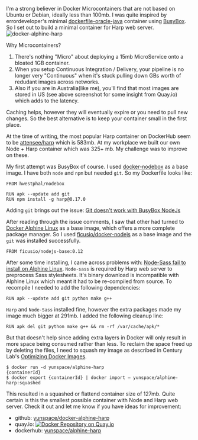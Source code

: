I'm a strong believer in Docker Microcontainers that are not based on Ubuntu or Debian, ideally less than 100mb. I was quite inspired by errordeveloper's minimal [dockerfile-oracle-java](https://github.com/errordeveloper/dockerfile-oracle-java) container using [BusyBox](https://registry.hub.docker.com/_/busybox/). So I set out to build a minimal container for Harp web server.
![docker-alphine-harp](/img/projects/docker-alphine-harp.png)

Why Microcontainers?
1. There's nothing "Micro" about deploying a 15mb MicroService onto a bloated 1GB container.
2. When you setup Continuous Integration / Delivery, your pipeline is no longer very "Continuous" when it's stuck pulling down GBs worth of redudant images across networks.
3. Also if you are in Australia(like me), you'll find that most images are stored in US (see above screenshot for some insight from Quay.io) which adds to the latency.

Caching helps, however they will eventually expire or you need to pull new changes. So the best alternative is to keep your container small in the first place.

At the time of writing, the most popular Harp container on DockerHub seem to be [attensee/harp](https://registry.hub.docker.com/u/attensee/harp/) which is 583mb. At my workplace we built our own Node + Harp container which was 325+ mb. My challenge was to improve on these.

My first attempt was BusyBox of course. I used [docker-nodebox](https://github.com/hwestphal/docker-nodebox) as a base image. I have both `node` and `npm` but needed `git`. So my Dockerfile looks like:

```
FROM hwestphal/nodebox

RUN apk --update add git
RUN npm install -g harp@0.17.0
```

Adding `git` brings out the issue: [Git doesn't work with BusyBox NodeJs](https://github.com/nodesource/docker-node-legacy/issues/14)

After reading through the issue comments, I saw that other had turned to [Docker Alphine Linux](https://github.com/gliderlabs/docker-alpine) as a base image, which offers a more complete package manager. So I used [ficusio/docker-nodejs](https://github.com/ficusio/docker-nodejs) as a base image and the `git` was installed successfully.

```
FROM ficusio/nodejs-base:0.12
```

After some time installing, I came across problems with: [Node-Sass fail to install on Alphine Linux](https://github.com/sass/node-sass/issues/808). `Node-sass` is required by Harp web server to preprocess Sass stylesheets. It's binary download is incompatible with Alphine Linux which meant it had to be re-compiled from source. To recompile I needed to add the following dependencies:

```
RUN apk --update add git python make g++
```
`Harp` and `Node-Sass` installed fine, however the extra packages made my image much bigger at 291mb. I added the following cleanup line:

```
RUN apk del git python make g++ && rm -rf /var/cache/apk/*
```

But that doesn't help since adding extra layers in Docker will only result in more space being consumed rather than less. To reclaim the space freed up by deleting the files, I need to squash my image as described in Century Lab's [Optimizing Docker Images](http://www.centurylinklabs.com/optimizing-docker-images/).

```
$ docker run -d yunspace/alphine-harp
{containerId}
$ docker export {containerId} | docker import – yunspace/alphine-harp:squashed
```

This resulted in a squashed or flattend container size of 127mb. Quite certain is this the smallest possible container with Node and Harp web server. Check it out and let me know if you have ideas for improvement:

* github: [yunspace/docker-alphine-harp](https://github.com/yunspace/docker-alphine-harp)
* quay.io: [![Docker Repository on Quay.io](https://quay.io/repository/yunspace/alphine-harp/status "Docker Repository on Quay.io")](https://quay.io/repository/yunspace/alphine-harp)
* dockerhub: [yunspace/alphine-harp](https://registry.hub.docker.com/u/yunspace/alphine-harp/)
